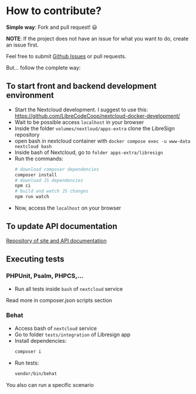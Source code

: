 # How to contribute?

**Simple way**: Fork and pull request! 😃

**NOTE**: If the project does not have an issue for what you want to do, create an issue first.

Feel free to submit [Github Issues](https://github.com/libresign/libresign/issues) or pull requests.

But... follow the complete way:

## To start front and backend development environment

* Start the Nextcloud development. I suggest to use this: https://github.com/LibreCodeCoop/nextcloud-docker-development/
* Wait to be possible access `localhost` in your browser
* Inside the folder `volumes/nextloud/apps-extra` clone the LibreSign repository
* open bash in nextcloud container with `docker compose exec -u www-data nextcloud bash`
* Inside bash of Nextcloud, go to `folder apps-extra/libresign`
* Run the commands:
  ```bash
  # download composer dependencies
  composer install
  # download JS dependencies
  npm ci
  # build and watch JS changes
  npm run watch
  ```
* Now, access the `localhost` on your browser

## To update API documentation

[Repository of site and API documentation](https://github.com/libresign/libresign.github.io)

## Executing tests
### PHPUnit, Psalm, PHPCS,...

* Run all tests inside `bash` of `nextcloud` service

Read more in composer.json scripts section

### Behat

* Access bash of `nextcloud` service
* Go to folder `tests/integration` of Libresign app
* Install dependencies:
  ```bash
  composer i
  ```
* Run tests:
  ```bash
  vendor/bin/behat
  ```

You also can run a specific scenario
